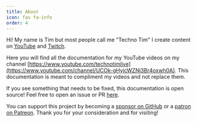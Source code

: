 ```yaml
---
title: About
icon: fas fa-info
order: 4
---
```


Hi!  My name is Tim but most people call me "Techno Tim"  I create content on [YouTube](https://www.youtube.com/technotimlive) and [Twitch](https://twitch.tv/technotim).  


Here you will find all the documentation for my YouTube videos on my channel [https://www.youtube.com/technotimlive](https://www.youtube.com/channel/UCOk-gHyjcWZNj3Br4oxwh0A).  This documentation is meant to compliment my videos and not replace them.

If you see something that needs to be fixed, this documentation is open source!  Feel free to open an issue or PR [here](https://github.com/techno-tim/techno-tim.github.io).


You can support this project by becoming a [sponsor on GitHub](https://github.com/sponsors/timothystewart6) or a [patron on Patreon](https://www.patreon.com/technotim).  Thank you for your consideration and for visiting!